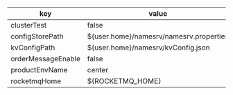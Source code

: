 |key|value|important|
|---|---|---|
|clusterTest|false||
|configStorePath|${user.home}/namesrv/namesrv.properties||
|kvConfigPath|${user.home}/namesrv/kvConfig.json||
|orderMessageEnable|false||
|productEnvName|center||
|rocketmqHome|${ROCKETMQ_HOME}||
